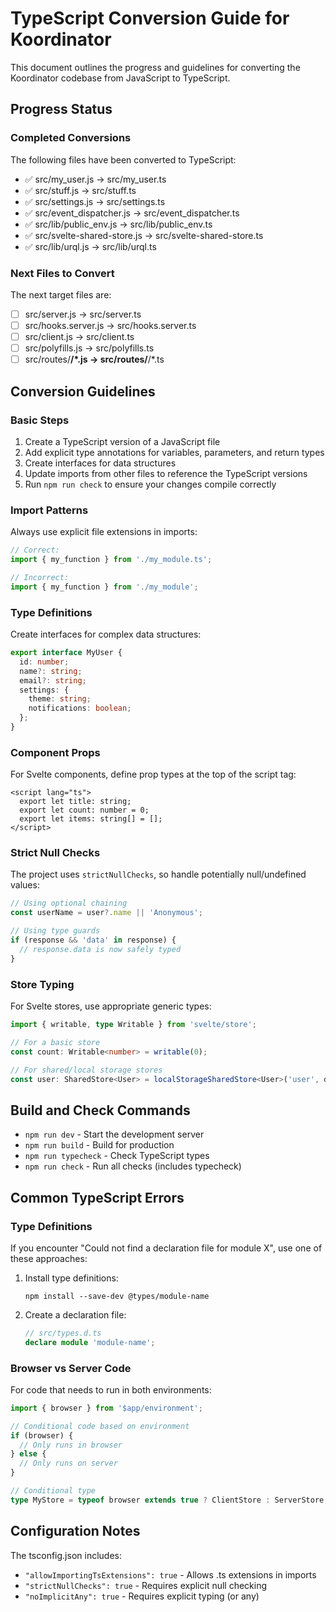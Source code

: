 # TypeScript Conversion Guide for Koordinator

This document outlines the progress and guidelines for converting the Koordinator codebase from JavaScript to TypeScript.

## Progress Status

### Completed Conversions
The following files have been converted to TypeScript:

- ✅ src/my_user.js → src/my_user.ts
- ✅ src/stuff.js → src/stuff.ts
- ✅ src/settings.js → src/settings.ts
- ✅ src/event_dispatcher.js → src/event_dispatcher.ts
- ✅ src/lib/public_env.js → src/lib/public_env.ts
- ✅ src/svelte-shared-store.js → src/svelte-shared-store.ts
- ✅ src/lib/urql.js → src/lib/urql.ts

### Next Files to Convert
The next target files are:

- [ ] src/server.js → src/server.ts
- [ ] src/hooks.server.js → src/hooks.server.ts
- [ ] src/client.js → src/client.ts
- [ ] src/polyfills.js → src/polyfills.ts
- [ ] src/routes/**/*.js → src/routes/**/*.ts

## Conversion Guidelines

### Basic Steps

1. Create a TypeScript version of a JavaScript file
2. Add explicit type annotations for variables, parameters, and return types
3. Create interfaces for data structures
4. Update imports from other files to reference the TypeScript versions
5. Run `npm run check` to ensure your changes compile correctly

### Import Patterns

Always use explicit file extensions in imports:

```typescript
// Correct:
import { my_function } from './my_module.ts';

// Incorrect:
import { my_function } from './my_module';
```

### Type Definitions

Create interfaces for complex data structures:

```typescript
export interface MyUser {
  id: number;
  name?: string;
  email?: string;
  settings: {
    theme: string;
    notifications: boolean;
  };
}
```

### Component Props

For Svelte components, define prop types at the top of the script tag:

```svelte
<script lang="ts">
  export let title: string;
  export let count: number = 0;
  export let items: string[] = [];
</script>
```

### Strict Null Checks

The project uses `strictNullChecks`, so handle potentially null/undefined values:

```typescript
// Using optional chaining
const userName = user?.name || 'Anonymous';

// Using type guards
if (response && 'data' in response) {
  // response.data is now safely typed
}
```

### Store Typing

For Svelte stores, use appropriate generic types:

```typescript
import { writable, type Writable } from 'svelte/store';

// For a basic store
const count: Writable<number> = writable(0);

// For shared/local storage stores
const user: SharedStore<User> = localStorageSharedStore<User>('user', defaultUser);
```

## Build and Check Commands

- `npm run dev` - Start the development server
- `npm run build` - Build for production
- `npm run typecheck` - Check TypeScript types
- `npm run check` - Run all checks (includes typecheck)

## Common TypeScript Errors

### Type Definitions

If you encounter "Could not find a declaration file for module X", use one of these approaches:

1. Install type definitions:
   ```
   npm install --save-dev @types/module-name
   ```

2. Create a declaration file:
   ```typescript
   // src/types.d.ts
   declare module 'module-name';
   ```

### Browser vs Server Code

For code that needs to run in both environments:

```typescript
import { browser } from '$app/environment';

// Conditional code based on environment
if (browser) {
  // Only runs in browser
} else {
  // Only runs on server
}

// Conditional type
type MyStore = typeof browser extends true ? ClientStore : ServerStore;
```

## Configuration Notes

The tsconfig.json includes:

- `"allowImportingTsExtensions": true` - Allows .ts extensions in imports
- `"strictNullChecks": true` - Requires explicit null checking
- `"noImplicitAny": true` - Requires explicit typing (or any)